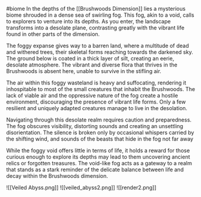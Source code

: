 #biome 
In the depths of the [[Brushwoods Dimension]] lies a mysterious biome shrouded in a dense sea of swirling fog. This fog, akin to a void, calls to explorers to venture into its depths. As you enter, the landscape transforms into a desolate plane, contrasting greatly with the vibrant life found in other parts of the dimension.

The foggy expanse gives way to a barren land, where a multitude of dead and withered trees, their skeletal forms reaching towards the darkened sky. The ground below is coated in a thick layer of silt, creating an eerie, desolate atmosphere. The vibrant and diverse flora that thrives in the Brushwoods is absent here, unable to survive in the stifling air.

The air within this foggy wasteland is heavy and suffocating, rendering it inhospitable to most of the small creatures that inhabit the Brushwoods. The lack of viable air and the oppressive nature of the fog create a hostile environment, discouraging the presence of vibrant life forms. Only a few resilient and uniquely adapted creatures manage to live in the desolation.

Navigating through this desolate realm requires caution and preparedness. The fog obscures visibility, distorting sounds and creating an unsettling disorientation. The silence is broken only by occasional whispers carried by the shifting wind, and sounds of the beasts that hide in the fog not far away

While the foggy void offers little in terms of life, it holds a reward for those curious enough to explore its depths may lead to them uncovering ancient relics or forgotten treasures. The void-like fog acts as a gateway to a realm that stands as a stark reminder of the delicate balance between life and decay within the Brushwoods dimension.

![[Veiled Abyss.png]]
![[veiled_abyss2.png]]
![[render2.png]]